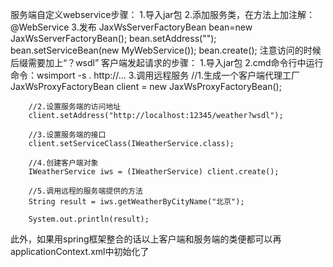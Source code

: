 服务端自定义webservice步骤：
  1.导入jar包
  2.添加服务类，在方法上加注解：@WebService
  3.发布
    JaxWsServerFactoryBean bean=new JaxWsServerFactoryBean();
    bean.setAddress("");
    bean.setServiceBean(new MyWebService());
    bean.create();
   注意访问的时候后缀需要加上“？wsdl”
客户端发起请求的步骤：
  1.导入jar包
  2.cmd命令行中运行命令：wsimport -s . http://...
  3.调用远程服务
      //1.生成一个客户端代理工厂
		JaxWsProxyFactoryBean client = new JaxWsProxyFactoryBean();
		
		//2.设置服务端的访问地址
		client.setAddress("http://localhost:12345/weather?wsdl");
		
		//3.设置服务端的接口
		client.setServiceClass(IWeatherService.class);
		
		//4.创建客户端对象
		IWeatherService iws = (IWeatherService) client.create();
		
		//5.调用远程的服务端提供的方法
		String result = iws.getWeatherByCityName("北京");
		
		System.out.println(result);
    
    
    
此外，如果用spring框架整合的话以上客户端和服务端的类便都可以再applicationContext.xml中初始化了
